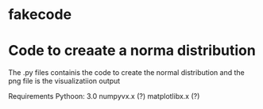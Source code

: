 # fakecode
# Code to creaate a norma distribution

The .py files containis the code to create the normal distribution and the png file is the visualizatiion output

Requirements
Pythoon: 3.0
numpyvx.x (?)
matplotlibx.x (?)
